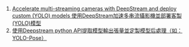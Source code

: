 1. [Accelerate multi-streaming cameras with DeepStream and deploy custom (YOLO) models 使用DeepStream加速多串流攝影機並部署客製(YOLO)模型](https://hackmd.io/@YungHuiHsu/rJKx-tv4h)
2. [使用Deepstream python API提取模型輸出張量並定製模型后處理（如：YOLO-Pose）](https://hackmd.io/@YungHuiHsu/rk41ISKY2)